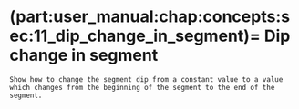 (part:user_manual:chap:concepts:sec:11_dip_change_in_segment)=
Dip change in segment
=====================

```{todo}
Show how to change the segment dip from a constant value to a value which changes from the beginning of the segment to the end of the segment.
```